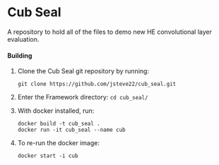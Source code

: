# Cub Seal

A repository to hold all of the files to demo new HE convolutional layer evaluation. 

#### Building 

1. Clone the Cub Seal git repository by running:
    ```
    git clone https://github.com/jsteve22/cub_seal.git
    ```

2. Enter the Framework directory: `cd cub_seal/`

3. With docker installed, run:
    ```
    docker build -t cub_seal .
    docker run -it cub_seal --name cub
    ```

4. To re-run the docker image:
    ```
    docker start -i cub
    ```
